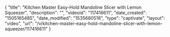 {
    "title": "Kitchen Master Easy-Hold Mandoline Slicer with Lemon Squeezer",
    "description": "",
    "videoid": "117416611",
    "date_created": "1505165485",
    "date_modified": "1535680518",
    "type": "captivate",
    "layout": "video",
    "url": "\/v\/kitchen-master-easy-hold-mandoline-slicer-with-lemon-squeezer\/117416611"
}